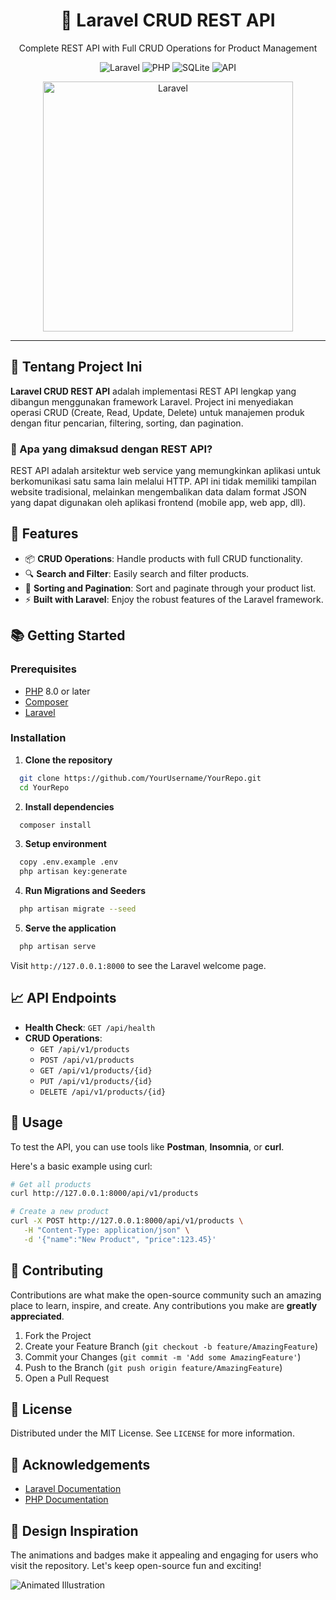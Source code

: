 <div align="center">
  <h1>🚀 Laravel CRUD REST API</h1>
  <p>Complete REST API with Full CRUD Operations for Product Management</p>
  
  ![Laravel](https://img.shields.io/badge/laravel-%23FF2D20.svg?style=for-the-badge&logo=laravel&logoColor=white)
  ![PHP](https://img.shields.io/badge/php-%23777BB4.svg?style=for-the-badge&logo=php&logoColor=white)
  ![SQLite](https://img.shields.io/badge/sqlite-%2307405e.svg?style=for-the-badge&logo=sqlite&logoColor=white)
  ![API](https://img.shields.io/badge/API-REST-blue?style=for-the-badge)
  
  <img src="https://github.com/laravel/art/blob/master/logo-lockup/5%20SVG/2%20CMYK/1%20Full%20Color/laravel-logolockup-cmyk-red.svg" width="400" alt="Laravel">
</div>

---

## 📖 Tentang Project Ini

**Laravel CRUD REST API** adalah implementasi REST API lengkap yang dibangun menggunakan framework Laravel. Project ini menyediakan operasi CRUD (Create, Read, Update, Delete) untuk manajemen produk dengan fitur pencarian, filtering, sorting, dan pagination.

### 🎯 Apa yang dimaksud dengan REST API?

REST API adalah arsitektur web service yang memungkinkan aplikasi untuk berkomunikasi satu sama lain melalui HTTP. API ini tidak memiliki tampilan website tradisional, melainkan mengembalikan data dalam format JSON yang dapat digunakan oleh aplikasi frontend (mobile app, web app, dll).

## 🚀 Features

- 📦 **CRUD Operations**: Handle products with full CRUD functionality.
- 🔍 **Search and Filter**: Easily search and filter products.
- 🔄 **Sorting and Pagination**: Sort and paginate through your product list.
- ⚡ **Built with Laravel**: Enjoy the robust features of the Laravel framework.

## 📚 Getting Started

### Prerequisites

- [PHP](https://www.php.net/manual/en/install.php) 8.0 or later
- [Composer](https://getcomposer.org/download/)
- [Laravel](https://laravel.com/docs/8.x/installation)

### Installation

1. **Clone the repository**

```bash
  git clone https://github.com/YourUsername/YourRepo.git
  cd YourRepo
```

2. **Install dependencies**

```bash
  composer install
```

3. **Setup environment**

```bash
  copy .env.example .env
  php artisan key:generate
```

4. **Run Migrations and Seeders**

```bash
  php artisan migrate --seed
```

5. **Serve the application**

```bash
  php artisan serve
```

Visit `http://127.0.0.1:8000` to see the Laravel welcome page.

## 📈 API Endpoints

- **Health Check**: `GET /api/health`
- **CRUD Operations**:
  - `GET /api/v1/products`
  - `POST /api/v1/products`
  - `GET /api/v1/products/{id}`
  - `PUT /api/v1/products/{id}`
  - `DELETE /api/v1/products/{id}`

## 🌟 Usage

To test the API, you can use tools like **Postman**, **Insomnia**, or **curl**.

Here's a basic example using curl:

```bash
# Get all products
curl http://127.0.0.1:8000/api/v1/products

# Create a new product
curl -X POST http://127.0.0.1:8000/api/v1/products \
   -H "Content-Type: application/json" \
   -d '{"name":"New Product", "price":123.45}'
```

## 🤝 Contributing

Contributions are what make the open-source community such an amazing place to learn, inspire, and create. Any contributions you make are **greatly appreciated**.

1. Fork the Project
2. Create your Feature Branch (`git checkout -b feature/AmazingFeature`)
3. Commit your Changes (`git commit -m 'Add some AmazingFeature'`)
4. Push to the Branch (`git push origin feature/AmazingFeature`)
5. Open a Pull Request

## 📄 License

Distributed under the MIT License. See `LICENSE` for more information.

## 👏 Acknowledgements

- [Laravel Documentation](https://laravel.com/docs)
- [PHP Documentation](https://www.php.net/manual/en/)

## 🎨 Design Inspiration

The animations and badges make it appealing and engaging for users who visit the repository. Let's keep open-source fun and exciting!

![Animated Illustration](https://user-images.githubusercontent.com/20955511/199068351-f86c1f32-541f-404e-a9ce-486b5d1b0225.gif)

